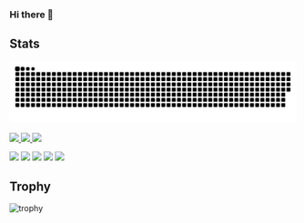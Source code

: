 ### Hi there 👋

<!--
**htnk128/htnk128** is a ✨ _special_ ✨ repository because its `README.md` (this file) appears on your GitHub profile.

Here are some ideas to get you started:

- 🔭 I’m currently working on ...
- 🌱 I’m currently learning ...
- 👯 I’m looking to collaborate on ...
- 🤔 I’m looking for help with ...
- 💬 Ask me about ...
- 📫 How to reach me: ...
- 😄 Pronouns: ...
- ⚡ Fun fact: ...
-->

## Stats
![](https://raw.githubusercontent.com/htnk128/htnk128/output/github-contribution-grid-snake.svg)

<p align="left">
  <a href="https://github.com/htnk128">
    <img height="20" src="https://komarev.com/ghpvc/?username=htnk128" />
  </a>
  <a href="https://github.com/htnk128">
    <img height="20" src="https://img.shields.io/github/followers/htnk128?label=follow&logo=github&style=flat" />
  </a>
  <a href="https://zenn.dev/htnk128">
    <img height="20" src="https://badgen.org/img/zenn/htnk128/articles?style=plastic" />
  </a>
</p>

![](http://github-profile-summary-cards.vercel.app/api/cards/profile-details?username=htnk128&theme=gruvbox)
![](http://github-profile-summary-cards.vercel.app/api/cards/repos-per-language?username=htnk128&theme=gruvbox)
![](http://github-profile-summary-cards.vercel.app/api/cards/most-commit-language?username=htnk128&theme=gruvbox)
![](http://github-profile-summary-cards.vercel.app/api/cards/stats?username=htnk128&theme=gruvbox)
![](http://github-profile-summary-cards.vercel.app/api/cards/productive-time?username=htnk128&theme=gruvbox&utcOffset=9)

## Trophy
![trophy](https://github-profile-trophy.vercel.app/?username=htnk128&theme=gruvbox)

